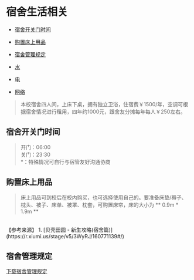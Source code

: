 # 宿舍生活相关

* [宿舍开关门时间](#宿舍开关门时间)
* [购置床上用品](#购置床上用品)
* [宿舍管理规定](#宿舍管理规定)


* [水](water.md)
* [电](electricity.md)
* [网络](internet.md)


> 本校宿舍四人间，上床下桌，拥有独立卫浴，住宿费￥1500/年，空调可根据宿舍情况进行租用，四年约1000元，跟舍友分摊每年每人￥250左右。

## 宿舍开关门时间

> 开门：06:00<br/>
> 关门：23:30<br/>
> *：特殊情况可自行与宿管友好沟通协商

## 购置床上用品

> 床上用品可到校后在校内购买，也可选择使用自己的。要准备床垫/褥子、枕头、被子、床单、被罩、枕套，可购置床帘，床的大小为 ** 0.9m * 1.9m **

<br/>
【参考来源】
1. [贝壳田园 - 新生攻略(宿舍篇)](https://r.xiumi.us/stage/v5/3WyRJ/160771139#/)

## 宿舍管理规定

[下载宿舍管理规定](./北京科技大学天津学院学生公寓管理规定.docx)